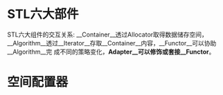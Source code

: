 #   STL六大部件

STL六大组件的交互关系: __Container__透过Allocator取得数据储存空间，__Algorithm__透过__Iterator__存取__Container__内容，__Functor__可以协助__Algorithm__完
成不同的策略变化，__Adapter__可以修饰或套接__Functor__。

#  空间配置器

